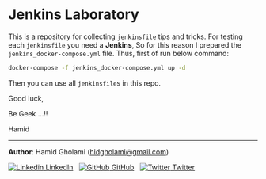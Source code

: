 # Jenkins Laboratory


This is a repository for collecting `jenkinsfile` tips and tricks.
For testing each `jenkinsfile` you need a **Jenkins**, So for this reason I prepared the `jenkins_docker-compose.yml` file.
Thus, first of run below command:

```bash
docker-compose -f jenkins_docker-compose.yml up -d
```
Then you can use all `jenkinsfile`s in this repo.

Good luck,

Be Geek ...!!

Hamid

**************

**Author**: Hamid Gholami (hidgholami@gmail.com)

[![Linkedin](https://i.stack.imgur.com/gVE0j.png) LinkedIn](https://www.linkedin.com/in/hamid-gholami)
&nbsp;
[![GitHub](https://i.stack.imgur.com/tskMh.png) GitHub](https://github.com/hamidgholami)
&nbsp;
[![Twitter](http://i.imgur.com/wWzX9uB.png) Twitter](https://www.twitter.com/045_hamid)